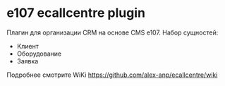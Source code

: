# e107 ecallcentre plugin

Плагин для организации CRM на основе CMS e107.
Набор сущностей:
 - Клиент
 - Оборудование
 - Заявка

Подробнее смотрите WiKi https://github.com/alex-anp/ecallcentre/wiki
